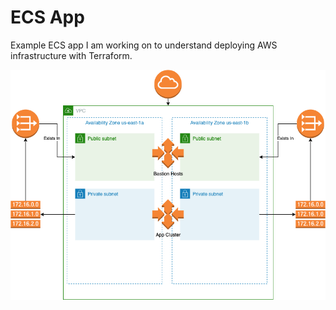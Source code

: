 # ECS App

Example ECS app I am working on to understand deploying AWS infrastructure with Terraform.

![AWS Diagram](ecs-app-network.png)
